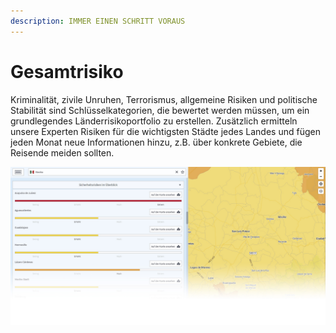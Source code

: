 ```yaml
---
description: IMMER EINEN SCHRITT VORAUS
---
```


# Gesamtrisiko

Kriminalität, zivile Unruhen, Terrorismus, allgemeine Risiken und politische Stabilität sind Schlüsselkategorien, die bewertet werden müssen, um ein grundlegendes Länderrisikoportfolio zu erstellen. Zusätzlich ermitteln unsere Experten Risiken für die wichtigsten Städte jedes Landes und fügen jeden Monat neue Informationen hinzu, z.B. über konkrete Gebiete, die Reisende meiden sollten.

![ST&#xC4;DTERISIKEN IN MEXIKO IM &#xDC;BERBLICK](../.gitbook/assets/p40-img02.jpg)

